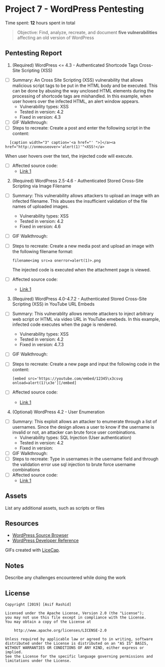 # Project 7 - WordPress Pentesting

Time spent: **12** hours spent in total

> Objective: Find, analyze, recreate, and document **five vulnerabilities** affecting an old version of WordPress

## Pentesting Report

1. (Required) WordPress <= 4.3 - Authenticated Shortcode Tags Cross-Site Scripting (XSS)
  - [ ] Summary: An Cross Site Scripting (XSS) vulnerability that allows malicious script tags to be put in the HTML body and be executed. This can be done by abusing the way unclosed HTML elements during the processing of shortcode tags are mishandled. In this example, when user hovers over the infected HTML, an alert window appears.
    - Vulnerability types: XSS
    - Tested in version: 4.2
    - Fixed in version: 4.3
  - [ ] GIF Walkthrough: 
  - [ ] Steps to recreate: Create a post and enter the following script in the content: 
  
  ```
    [caption width="3" caption='<a href="' ">]</a><a href="http://onmouseover='alert(1)'"<XSS!</a>
  
  ```
  When user hovers over the text, the injected code will execute.
  - [ ] Affected source code:
    - [Link 1](https://core.trac.wordpress.org/browser/tags/version/src/source_file.php)
2. (Required) WordPress 2.5-4.6 - Authenticated Stored Cross-Site Scripting via Image Filename
  - [ ] Summary: This vulnerability allows attackers to upload an image with an infected filename. This abuses the insufficient validation of the file names of uploaded images. 
    - Vulnerability types: XSS
    - Tested in version: 4.2
    - Fixed in version: 4.6
  - [ ] GIF Walkthrough: 
  - [ ] Steps to recreate: Create a new media post and upload an image with the following filename format:
  
    ```
    filename<img src=a onerror=alert(1)>.png
    ```
    The injected code is executed when the attachment page is viewed.
  - [ ] Affected source code:
    - [Link 1](https://core.trac.wordpress.org/browser/tags/version/src/source_file.php)
3. (Required) WordPress 4.0-4.7.2 - Authenticated Stored Cross-Site Scripting (XSS) in YouTube URL Embeds
  - [ ] Summary: This vulnerablity allows remote attackers to inject arbitrary web script or HTML via video URL in YouTube emebeds. In this example, infected code executes when the page is rendered.
    - Vulnerability types: XSS
    - Tested in version: 4.2
    - Fixed in version: 4.7.3
  - [ ] GIF Walkthrough: 
  - [ ] Steps to recreate: Create a new page and input the following code in the content:
    
    ```
    [embed src='https://youtube.com/embed/12345\x3csvg onload=alert(1)\x3e'][/embed]
    ```
  - [ ] Affected source code:
    - [Link 1](https://core.trac.wordpress.org/browser/tags/version/src/source_file.php)
4. (Optional) WordPress 4.2 - User Enumeration
  - [ ] Summary: This exploit allows an attacker to enumerate through a list of usernames. Since the design allows a user to know if the username is invalid or not, an attacker can brute force user combinations.
    - Vulnerability types: SQL Injection (User authentication)
    - Tested in version: 4.2
    - Fixed in version:
  - [ ] GIF Walkthrough: 
  - [ ] Steps to recreate: Type in usernames in the username field and through the validation error use sql injection to brute force username combinations
  - [ ] Affected source code:
    - [Link 1](https://core.trac.wordpress.org/browser/tags/version/src/source_file.php)

## Assets

List any additional assets, such as scripts or files

## Resources

- [WordPress Source Browser](https://core.trac.wordpress.org/browser/)
- [WordPress Developer Reference](https://developer.wordpress.org/reference/)

GIFs created with [LiceCap](http://www.cockos.com/licecap/).

## Notes

Describe any challenges encountered while doing the work

## License

    Copyright [2019] [Asif Rashid]

    Licensed under the Apache License, Version 2.0 (the "License");
    you may not use this file except in compliance with the License.
    You may obtain a copy of the License at

        http://www.apache.org/licenses/LICENSE-2.0

    Unless required by applicable law or agreed to in writing, software
    distributed under the License is distributed on an "AS IS" BASIS,
    WITHOUT WARRANTIES OR CONDITIONS OF ANY KIND, either express or implied.
    See the License for the specific language governing permissions and
    limitations under the License.

